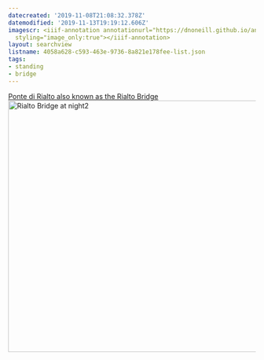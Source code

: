 ```yaml
---
datecreated: '2019-11-08T21:08:32.378Z'
datemodified: '2019-11-13T19:19:12.606Z'
imagescr: <iiif-annotation annotationurl="https://dnoneill.github.io/annotate/annotations/eb814761-026b-11ea-aaf2-88e9fe7026e8.json"
  styling="image_only:true"></iiif-annotation>
layout: searchview
listname: 4058a628-c593-463e-9736-8a821e178fee-list.json
tags:
- standing
- bridge
---
```

<a href="https://en.wikipedia.org/wiki/Rialto_Bridge">Ponte di Rialto also known as the Rialto Bridge</a>
<a title="Livioandronico2013 [CC BY-SA 4.0 (https://creativecommons.org/licenses/by-sa/4.0)], via Wikimedia Commons" href="https://commons.wikimedia.org/wiki/File:Rialto_Bridge_at_night2.jpg"><img width="512" alt="Rialto Bridge at night2" src="https://upload.wikimedia.org/wikipedia/commons/thumb/0/09/Rialto_Bridge_at_night2.jpg/512px-Rialto_Bridge_at_night2.jpg"></a>